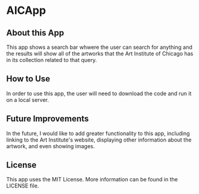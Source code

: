 # AICApp

## About this App
This app shows a search bar whwere the user can search for anything and the results will show all of the artworks that the Art Institute of Chicago has in its collection related to that query. 

## How to Use
In order to use this app, the user will need to download the code and run it on a local server. 

## Future Improvements
In the future, I would like to add greater functionality to this app, including linking to the Art Institute's website, displaying other information about the artwork, and even showing images. 

## License
This app uses the MIT License. More information can be found in the LICENSE file. 
